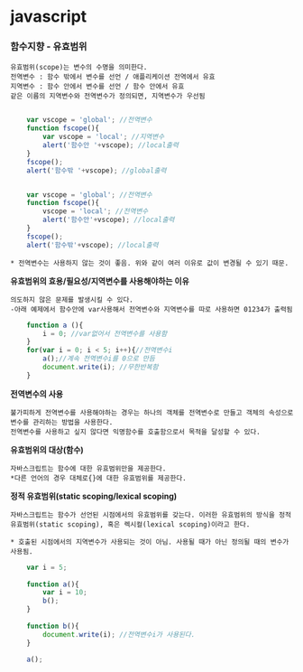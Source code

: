 # javascript

### 함수지향 - 유효범위
	유효범위(scope)는 변수의 수명을 의미한다.
	전역변수 : 함수 밖에서 변수를 선언 / 애플리케이션 전역에서 유효
	지역변수 : 함수 안에서 변수를 선언 / 함수 안에서 유효
	같은 이름의 지역변수와 전역변수가 정의되면, 지역변수가 우선됨


```javascript

	var vscope = 'global'; //전역변수
	function fscope(){
	    var vscope = 'local'; //지역변수
	    alert('함수안 '+vscope); //local출력
	} 
	fscope();
	alert('함수밖 '+vscope); //global출력

```

```javascript

	var vscope = 'global'; //전역변수
	function fscope(){
	    vscope = 'local'; //전역변수
	    alert('함수안'+vscope); //local출력
	}
	fscope();
	alert('함수밖'+vscope); //local출력

```

	* 전역변수는 사용하지 않는 것이 좋음. 위와 같이 여러 이유로 값이 변경될 수 있기 때문.



**유효범위의 효용/필요성/지역변수를 사용해야하는 이유**
	
	의도하지 않은 문제를 발생시킬 수 있다.
	-아래 예제에서 함수안에 var사용해서 전역변수와 지역변수를 따로 사용하면 01234가 출력됨
```javascript
	function a (){
	    i = 0; //var없어서 전역변수를 사용함
	}
	for(var i = 0; i < 5; i++){//전역변수i
	    a();//계속 전역변수i를 0으로 만듬
	    document.write(i); //무한반복함
	}
```




**전역변수의 사용**
	
	불가피하게 전역변수를 사용해야하는 경우는 하나의 객체를 전역변수로 만들고 객체의 속성으로 변수를 관리하는 방법을 사용한다.
	전역변수를 사용하고 싶지 않다면 익명함수를 호출함으로서 목적을 달성할 수 있다.



**유효범위의 대상(함수)**
	
	자바스크립트는 함수에 대한 유효범위만을 제공한다.
	*다른 언어의 경우 대체로{}에 대한 유효범위를 제공한다.



**정적 유효범위(static scoping/lexical scoping)**
	
	자바스크립트는 함수가 선언된 시점에서의 유효범위를 갖는다. 이러한 유효범위의 방식을 정적 유효범위(static scoping), 혹은 렉시컬(lexical scoping)이라고 한다. 

	* 호출된 시점에서의 지역변수가 사용되는 것이 아님. 사용될 때가 아닌 정의될 때의 변수가 사용됨.


```javascript
	var i = 5;
 
	function a(){
	    var i = 10;
	    b();
	}
	 
	function b(){
	    document.write(i); //전역변수i가 사용된다.
	}
	 
	a();
```
